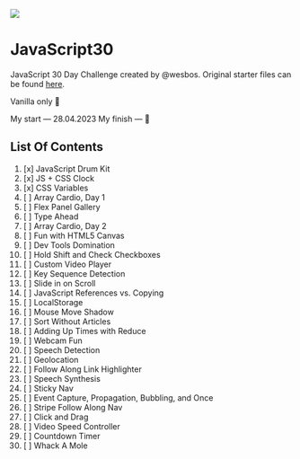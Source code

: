 ﻿![](https://javascript30.com/images/JS3-social-share.png)

# JavaScript30

JavaScript 30 Day Challenge created by @wesbos. Original starter files can be found [here](https://github.com/wesbos/JavaScript30).

Vanilla only 🍦

My start — 28.04.2023
My finish — 🤔

## List Of Contents

1. [x] JavaScript Drum Kit
2. [x] JS + CSS Clock
3. [x] CSS Variables
4. [ ] Array Cardio, Day 1
5. [ ] Flex Panel Gallery
6. [ ] Type Ahead
7. [ ] Array Cardio, Day 2
8. [ ] Fun with HTML5 Canvas
9. [ ] Dev Tools Domination
10. [ ] Hold Shift and Check Checkboxes
11. [ ] Custom Video Player
12. [ ] Key Sequence Detection
13. [ ] Slide in on Scroll
14. [ ] JavaScript References vs. Copying
15. [ ] LocalStorage
16. [ ] Mouse Move Shadow
17. [ ] Sort Without Articles
18. [ ] Adding Up Times with Reduce
19. [ ] Webcam Fun
20. [ ] Speech Detection
21. [ ] Geolocation
22. [ ] Follow Along Link Highlighter
23. [ ] Speech Synthesis
24. [ ] Sticky Nav
25. [ ] Event Capture, Propagation, Bubbling, and Once
26. [ ] Stripe Follow Along Nav
27. [ ] Click and Drag
28. [ ] Video Speed Controller
29. [ ] Countdown Timer
30. [ ] Whack A Mole
